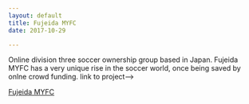 ```yaml
---
layout: default
title: Fujeida MYFC
date: 2017-10-29

---
```

Online division three soccer ownership group based in Japan. Fujeida MYFC has a very unique rise in the soccer world, once being saved by onlne crowd funding. link to project-->

[Fujeida MYFC](/FMYC/myfc.html)



